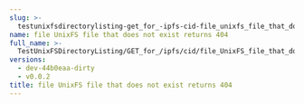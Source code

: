 ```yaml
---
slug: >-
  testunixfsdirectorylisting-get_for_-ipfs-cid-file_unixfs_file_that_does_not_exist_returns_404
name: file UnixFS file that does not exist returns 404
full_name: >-
  TestUnixFSDirectoryListing/GET_for_/ipfs/cid/file_UnixFS_file_that_does_not_exist_returns_404
versions:
  - dev-44b0eaa-dirty
  - v0.0.2
title: file UnixFS file that does not exist returns 404
---
```


